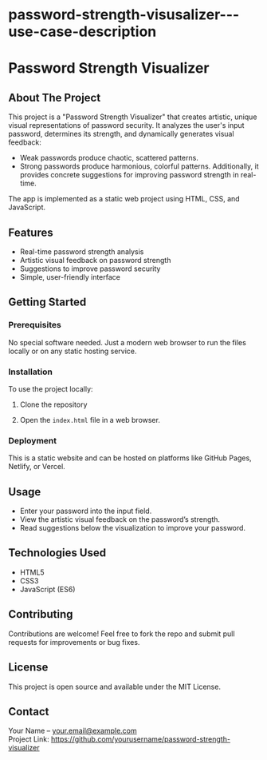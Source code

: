 # password-strength-visusalizer---use-case-description
# Password Strength Visualizer

## About The Project
This project is a "Password Strength Visualizer" that creates artistic, unique visual representations of password security. It analyzes the user's input password, determines its strength, and dynamically generates visual feedback:
- Weak passwords produce chaotic, scattered patterns.
- Strong passwords produce harmonious, colorful patterns.
Additionally, it provides concrete suggestions for improving password strength in real-time.

The app is implemented as a static web project using HTML, CSS, and JavaScript.

## Features
- Real-time password strength analysis
- Artistic visual feedback on password strength
- Suggestions to improve password security
- Simple, user-friendly interface

## Getting Started

### Prerequisites
No special software needed. Just a modern web browser to run the files locally or on any static hosting service.

### Installation
To use the project locally:
1. Clone the repository

2. Open the `index.html` file in a web browser.

### Deployment
This is a static website and can be hosted on platforms like GitHub Pages, Netlify, or Vercel.

## Usage
- Enter your password into the input field.
- View the artistic visual feedback on the password’s strength.
- Read suggestions below the visualization to improve your password.

## Technologies Used
- HTML5
- CSS3
- JavaScript (ES6)

## Contributing
Contributions are welcome! Feel free to fork the repo and submit pull requests for improvements or bug fixes.

## License
This project is open source and available under the MIT License.

## Contact
Your Name – your.email@example.com  
Project Link: https://github.com/yourusername/password-strength-visualizer

